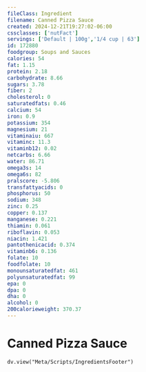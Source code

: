 ```yaml
---
fileClass: Ingredient
filename: Canned Pizza Sauce
created: 2024-12-21T19:27:02-06:00
cssclasses: ['nutFact']
servings: ['Default | 100g','1/4 cup | 63']
id: 172880
foodgroup: Soups and Sauces
calories: 54
fat: 1.15
protein: 2.18
carbohydrate: 8.66
sugars: 3.78
fiber: 2
cholesterol: 0
saturatedfats: 0.46
calcium: 54
iron: 0.9
potassium: 354
magnesium: 21
vitaminaiu: 667
vitaminc: 11.3
vitaminb12: 0.02
netcarbs: 6.66
water: 86.71
omega3s: 14
omega6s: 82
pralscore: -5.806
transfattyacids: 0
phosphorus: 50
sodium: 348
zinc: 0.25
copper: 0.137
manganese: 0.221
thiamin: 0.061
riboflavin: 0.053
niacin: 1.421
pantothenicacid: 0.374
vitaminb6: 0.136
folate: 10
foodfolate: 10
monounsaturatedfat: 461
polyunsaturatedfat: 99
epa: 0
dpa: 0
dha: 0
alcohol: 0
200calorieweight: 370.37
---
```


# Canned Pizza Sauce

```dataviewjs
dv.view("Meta/Scripts/IngredientsFooter")
```